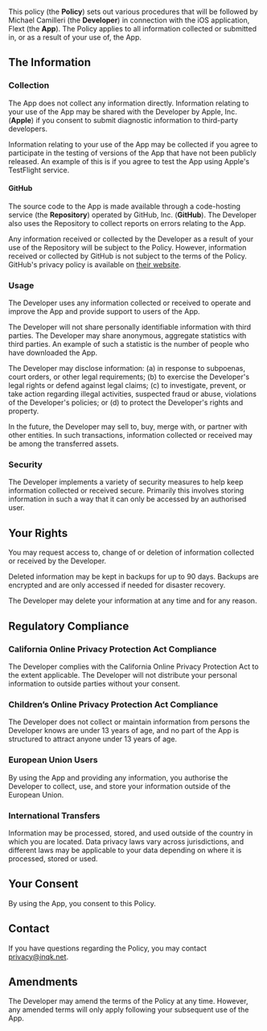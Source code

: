 This policy (the **Policy**) sets out various procedures that will be followed
by Michael Camilleri (the **Developer**) in connection with the iOS application,
Flext (the **App**). The Policy applies to all information collected or
submitted in, or as a result of your use of, the App.

## The Information

### Collection

The App does not collect any information directly. Information relating to your
use of the App may be shared with the Developer by Apple, Inc. (**Apple**) if
you consent to submit diagnostic information to third-party developers.

Information relating to your use of the App may be collected if you agree to
participate in the testing of versions of the App that have not been publicly
released. An example of this is if you agree to test the App using Apple's
TestFlight service.

#### GitHub

The source code to the App is made available through a code-hosting service
(the **Repository**) operated by GitHub, Inc. (**GitHub**). The Developer also
uses the Repository to collect reports on errors relating to the App.

Any information received or collected by the Developer as a result of your use
of the Repository will be subject to the Policy. However, information received
or collected by GitHub is not subject to the terms of the Policy. GitHub's
privacy policy is available on [their website](https://docs.github.com/en/github/site-policy/github-privacy-statement).

### Usage

The Developer uses any information collected or received to operate and improve
the App and provide support to users of the App.

The Developer will not share personally identifiable information with third
parties. The Developer may share anonymous, aggregate statistics with third
parties. An example of such a statistic is the number of people who have
downloaded the App.

The Developer may disclose information: (a) in response to subpoenas, court
orders, or other legal requirements; (b) to exercise the Developer's legal
rights or defend against legal claims; (c) to investigate, prevent, or take
action regarding illegal activities, suspected fraud or abuse, violations of
the Developer's policies; or (d) to protect the Developer's rights and property.

In the future, the Developer may sell to, buy, merge with, or partner with
other entities. In such transactions, information collected or received may be
among the transferred assets.

### Security

The Developer implements a variety of security measures to help keep
information collected or received secure. Primarily this involves storing
information in such a way that it can only be accessed by an authorised user.

## Your Rights

You may request access to, change of or deletion of information collected or
received by the Developer.

Deleted information may be kept in backups for up to 90 days. Backups are
encrypted and are only accessed if needed for disaster recovery.

The Developer may delete your information at any time and for any reason.

## Regulatory Compliance

### California Online Privacy Protection Act Compliance

The Developer complies with the California Online Privacy Protection Act to the
extent applicable. The Developer will not distribute your personal information
to outside parties without your consent.

### Children’s Online Privacy Protection Act Compliance

The Developer does not collect or maintain information from persons the
Developer knows are under 13 years of age, and no part of the App is structured
to attract anyone under 13 years of age.

### European Union Users

By using the App and providing any information, you authorise the Developer to
collect, use, and store your information outside of the European Union.

### International Transfers

Information may be processed, stored, and used outside of the country in which
you are located. Data privacy laws vary across jurisdictions, and different
laws may be applicable to your data depending on where it is processed, stored
or used.

## Your Consent

By using the App, you consent to this Policy.

## Contact

If you have questions regarding the Policy, you may contact <privacy@inqk.net>.

## Amendments

The Developer may amend the terms of the Policy at any time. However, any
amended terms will only apply following your subsequent use of the App.
